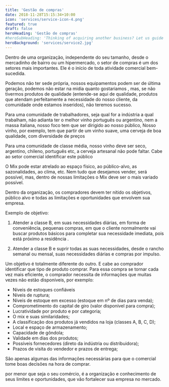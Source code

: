```yaml
---
title: 'Gestão de compras'
date: 2018-11-28T15:15:34+10:00
icon: 'services/service-icon-4.png'
featured: true
draft: false
heroHeading: 'Gestão de compras'
#heroSubHeading: 'Thinking of acquiring another business? Let us guide you through the process.'
heroBackground: 'services/service2.jpg'
---
```


Dentro de uma organização, independente do seu tamanho, desde o mercadinho de
bairro ou um hipermercado, o setor de compras  é um dos setores mais importantes.
Ele é o início de toda atividade comercial bem-sucedida.

Podemos não ter sede própria, nossos equipamentos podem ser de última geração,
podemos não estar na midia quanto gostariamos , mas, se não  tivermos produtos
de qualidade (entende-se aqui de qualidade, produtos que atendam perfeitamente
a necessidade do nosso cliente, da comunidade onde estamos inseridos), não teremos sucesso.

Para uma comunidade de trabalhadores, seja qual for a indústria a qual trabalham,
não adianta ter o melhor  vinho português ou  argentino, nem a massa italiana,
nosso foco tem que ser dirigido ao nosso público, Nosso vinho, por exemplo, tem
que partir  de um vinho suave, uma cerveja de boa qualidade, com diversidade de preços

Para uma comunidade de classe média, nosso vinho deve ser seco, argentino, chileno,
português etc, a cerveja artesanal não  pode faltar. Cabe ao setor comercial identificar este público

O Mix pode estar atrelado ao espaço físico, ao público-alvo, as sazonalidades,
ao clima, etc. Nem tudo que desejamos vender, será possível, mas, dentro de nossas
limitações o Mix  deve ser o mais variado possível.

Dentro da organização, os compradores devem ter nítido os objetivos, público alvo e
todas as limitações e oportunidades que envolvem sua empresa.

Exemplo de objetivo:
1) Atender a classe B, em suas necessidades diárias, em forma de conveniência,
pequenas compras, em que o cliente normalmente vai  buscar produtos básicos para
completar sua necessidade imediata, pois está próximo a residência .

2) Atender a classe B e suprir todas as suas necessidades, desde o rancho semanal
ou mensal, suas necessidades diárias e compras por impulso.

Um objetivo é totalmente diferente do outro. E cabe ao comprador identificar
que tipo de produto comprar. Para essa compra se tornar cada vez mais eficiente,
o comprador necessita de informações que muitas vezes não estão disponíveis,
por exemplo:

-  Níveis de estoques confiáveis
-  Níveis de ruptura;
-  Níveis de estoque em excesso (estoque em nº de dias para venda);
-  Comprometimento do capital de giro (valor disponivel para compra);
-  Lucratividade por produto e por categoria;
-  O mix e suas similaridades;
-  A classificação dos produtos já vendidos na loja (classes A, B, C, D);
-  Local e espaço de armazenamento;
-  Capacidade de gôndola;
-  Validade em dias dos produtos;
-  Possíveis fornecedores (direto da indústria ou distribuidora);
-  Prazos de visita do vendedor e prazos de entrega;

São apenas algumas das informações necessárias para que o comercial tome boas decisões na hora de comprar.

por menor que seja o seu comércio, é a organização e conhecimento de seus limites e
oportunidades,  que vão fortalecer sua empresa no mercado.

